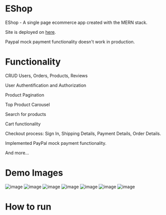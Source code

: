 # EShop
EShop - A single page ecommerce app created with the MERN stack.

Site is deployed on [here](https://eshop-ecommerce--app.herokuapp.com/).

Paypal mock payment functionality doesn't work in production.

# Functionality
CRUD Users, Orders, Products, Reviews

User Authentification and Authorization

Product Pagination

Top Product Carousel

Search for products

Cart functionality

Checkout process: Sign In, Shipping Details, Payment Details, Order Details.

Implemented PayPal mock payment functionality.

And more...

# Demo Images
![image](https://user-images.githubusercontent.com/91414168/165636855-aeb20f10-2ea1-4f40-bfd1-cbb17989e488.png)
![image](https://user-images.githubusercontent.com/91414168/165637020-73a03f9e-0645-44c0-ab5e-34eeb03c9aa7.png)
![image](https://user-images.githubusercontent.com/91414168/165637068-86e4bb79-a7cd-4f5d-811f-b5b5d129a5b8.png)
![image](https://user-images.githubusercontent.com/91414168/165637134-40eda61c-3982-415e-94ae-9675a8e2da10.png)
![image](https://user-images.githubusercontent.com/91414168/165637153-2c12cf0b-cd57-49ce-aa3c-d2e09c495746.png)
![image](https://user-images.githubusercontent.com/91414168/165637192-a2b89eea-890b-4c16-8913-4ef167d2357c.png)
![image](https://user-images.githubusercontent.com/91414168/165637281-95b8caa8-671b-4cba-b0fb-7b15e7a8b76b.png)

# How to run
